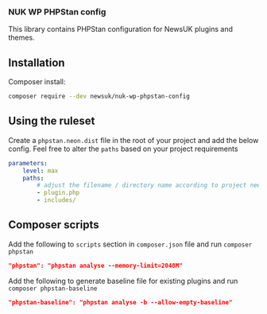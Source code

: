 ### NUK WP PHPStan config

This library contains PHPStan configuration for NewsUK plugins and themes.

## Installation

Composer install:

```bash
composer require --dev newsuk/nuk-wp-phpstan-config
```

## Using the ruleset
Create a `phpstan.neon.dist` file in the root of your project and add the below config. Feel free to alter the `paths` based on your project requirements

```yml
parameters:
    level: max
    paths:
        # adjust the filename / directory name according to project needs.
        - plugin.php
        - includes/
```


## Composer scripts
Add the following to `scripts` section in `composer.json` file and run `composer phpstan`

```json
"phpstan": "phpstan analyse --memory-limit=2048M"
```
Add the following to generate baseline file for existing plugins and run `composer phpstan-baseline`

```json
"phpstan-baseline": "phpstan analyse -b --allow-empty-baseline"
```